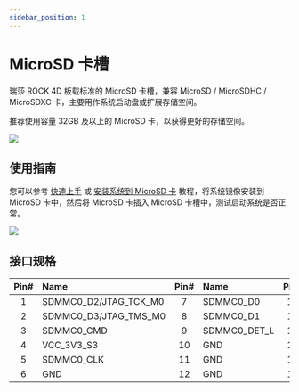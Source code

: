 ```yaml
---
sidebar_position: 1
---
```


# MicroSD 卡槽

瑞莎 ROCK 4D 板载标准的 MicroSD 卡槽，兼容 MicroSD / MicroSDHC / MicroSDXC 卡，主要用作系统启动盘或扩展存储空间。

推荐使用容量 32GB 及以上的 MicroSD 卡，以获得更好的存储空间。

<div style={{textAlign: 'center'}}>
  <img src="/img/rock4/4d/rock4d-microsd-slot.webp" style={{width: '80%', maxWidth: '1200px'}} />
</div>

## 使用指南

您可以参考 [快速上手](../getting-started/quickly_start) 或 [安装系统到 MicroSD 卡](../getting-started/install-system/boot_sd) 教程，将系统镜像安装到 MicroSD 卡中，然后将 MicroSD 卡插入 MicroSD 卡槽中，测试启动系统是否正常。

<div style={{textAlign: 'center'}}>
  <img src="/img/rock4/4d/boot-sd.webp" style={{width: '100%', maxWidth: '1200px'}} />
</div>

## 接口规格

| Pin# | Name                  | Pin# | Name         | Pin# | Name |
| :--: | :-------------------- | :--: | :----------- | :--: | :--- |
|  1   | SDMMC0_D2/JTAG_TCK_M0 |  7   | SDMMC0_D0    |  13  | GND  |
|  2   | SDMMC0_D3/JTAG_TMS_M0 |  8   | SDMMC0_D1    |  14  | GND  |
|  3   | SDMMC0_CMD            |  9   | SDMMC0_DET_L |  15  | GND  |
|  4   | VCC_3V3_S3            |  10  | GND          |  16  | GND  |
|  5   | SDMMC0_CLK            |  11  | GND          |  17  | GND  |
|  6   | GND                   |  12  | GND          |  18  | GND  |
